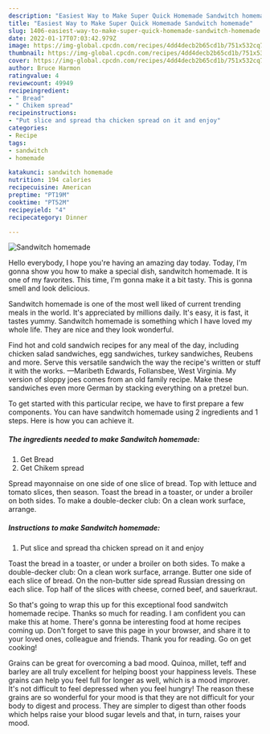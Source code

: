 ```yaml
---
description: "Easiest Way to Make Super Quick Homemade Sandwitch homemade"
title: "Easiest Way to Make Super Quick Homemade Sandwitch homemade"
slug: 1406-easiest-way-to-make-super-quick-homemade-sandwitch-homemade
date: 2022-01-17T07:03:42.979Z
image: https://img-global.cpcdn.com/recipes/4dd4decb2b65cd1b/751x532cq70/sandwitch-homemade-recipe-main-photo.jpg
thumbnail: https://img-global.cpcdn.com/recipes/4dd4decb2b65cd1b/751x532cq70/sandwitch-homemade-recipe-main-photo.jpg
cover: https://img-global.cpcdn.com/recipes/4dd4decb2b65cd1b/751x532cq70/sandwitch-homemade-recipe-main-photo.jpg
author: Bruce Harmon
ratingvalue: 4
reviewcount: 49949
recipeingredient:
- " Bread"
- " Chikem spread"
recipeinstructions:
- "Put slice and spread tha chicken spread on it and enjoy"
categories:
- Recipe
tags:
- sandwitch
- homemade

katakunci: sandwitch homemade 
nutrition: 194 calories
recipecuisine: American
preptime: "PT19M"
cooktime: "PT52M"
recipeyield: "4"
recipecategory: Dinner

---
```



![Sandwitch homemade](https://img-global.cpcdn.com/recipes/4dd4decb2b65cd1b/751x532cq70/sandwitch-homemade-recipe-main-photo.jpg)

Hello everybody, I hope you're having an amazing day today. Today, I'm gonna show you how to make a special dish, sandwitch homemade. It is one of my favorites. This time, I'm gonna make it a bit tasty. This is gonna smell and look delicious.

Sandwitch homemade is one of the most well liked of current trending meals in the world. It's appreciated by millions daily. It's easy, it is fast, it tastes yummy. Sandwitch homemade is something which I have loved my whole life. They are nice and they look wonderful.

Find hot and cold sandwich recipes for any meal of the day, including chicken salad sandwiches, egg sandwiches, turkey sandwiches, Reubens and more. Serve this versatile sandwich the way the recipe&#39;s written or stuff it with the works. —Maribeth Edwards, Follansbee, West Virginia. My version of sloppy joes comes from an old family recipe. Make these sandwiches even more German by stacking everything on a pretzel bun.


To get started with this particular recipe, we have to first prepare a few components. You can have sandwitch homemade using 2 ingredients and 1 steps. Here is how you can achieve it.

<!--inarticleads1-->

##### The ingredients needed to make Sandwitch homemade:

1. Get  Bread
1. Get  Chikem spread


Spread mayonnaise on one side of one slice of bread. Top with lettuce and tomato slices, then season. Toast the bread in a toaster, or under a broiler on both sides. To make a double-decker club: On a clean work surface, arrange. 

<!--inarticleads2-->

##### Instructions to make Sandwitch homemade:

1. Put slice and spread tha chicken spread on it and enjoy


Toast the bread in a toaster, or under a broiler on both sides. To make a double-decker club: On a clean work surface, arrange. Butter one side of each slice of bread. On the non-butter side spread Russian dressing on each slice. Top half of the slices with cheese, corned beef, and sauerkraut. 

So that's going to wrap this up for this exceptional food sandwitch homemade recipe. Thanks so much for reading. I am confident you can make this at home. There's gonna be interesting food at home recipes coming up. Don't forget to save this page in your browser, and share it to your loved ones, colleague and friends. Thank you for reading. Go on get cooking!

Grains can be great for overcoming a bad mood. Quinoa, millet, teff and barley are all truly excellent for helping boost your happiness levels. These grains can help you feel full for longer as well, which is a mood improver. It's not difficult to feel depressed when you feel hungry! The reason these grains are so wonderful for your mood is that they are not difficult for your body to digest and process. They are simpler to digest than other foods which helps raise your blood sugar levels and that, in turn, raises your mood.
